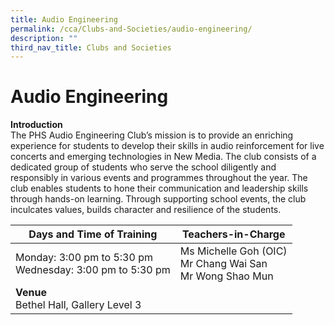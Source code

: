 ```yaml
---
title: Audio Engineering
permalink: /cca/Clubs-and-Societies/audio-engineering/
description: ""
third_nav_title: Clubs and Societies
---
```

# **Audio Engineering**

**Introduction**<br>
The PHS Audio Engineering Club’s mission is to provide an enriching experience for students to develop their skills in audio reinforcement for live concerts and emerging technologies in New Media. The club consists of a dedicated group of students who serve the school diligently and responsibly in various events and programmes throughout the year. The club enables students to hone their communication and leadership skills through hands-on learning. Through supporting school events, the club inculcates values, builds character and resilience of the students.

|Days and Time of Training|**Teachers-in-Charge** | 
| -------- | -------- | 
|Monday: 3:00 pm to 5:30 pm<br>Wednesday: 3:00 pm to 5:30 pm| Ms Michelle Goh (OIC)<br>Mr Chang Wai San<br>Mr Wong Shao Mun|
|**Venue** <br>Bethel Hall, Gallery Level 3||